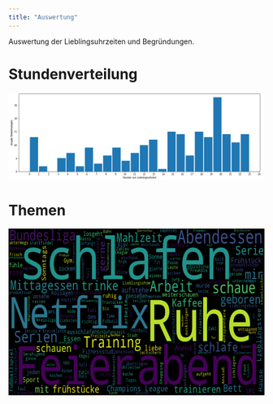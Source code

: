 ```yaml
---
title: "Auswertung"
---
```


Auswertung der Lieblingsuhrzeiten und Begründungen.

# Stundenverteilung

![Verteilung](images/verteilung.png)

# Themen

![Themen](images/wordcloud.png)
